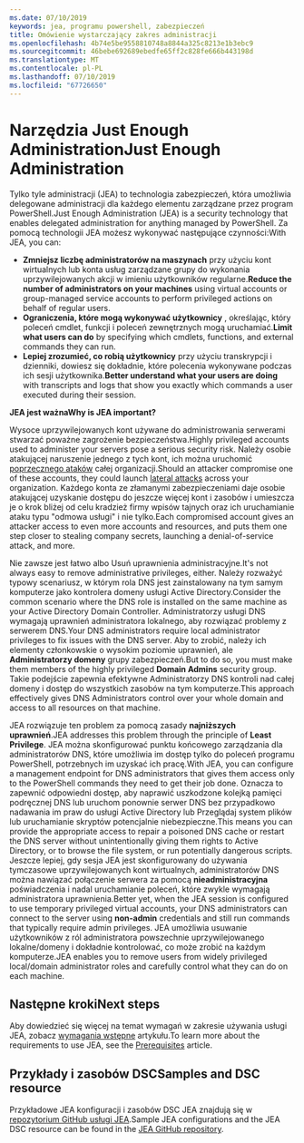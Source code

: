 ```yaml
---
ms.date: 07/10/2019
keywords: jea, programu powershell, zabezpieczeń
title: Omówienie wystarczający zakres administracji
ms.openlocfilehash: 4b74e5be9558810748a8844a325c8213e1b3ebc9
ms.sourcegitcommit: 46bebe692689ebedfe65ff2c828fe666b443198d
ms.translationtype: MT
ms.contentlocale: pl-PL
ms.lasthandoff: 07/10/2019
ms.locfileid: "67726650"
---
```

# <a name="just-enough-administration"></a><span data-ttu-id="10341-103">Narzędzia Just Enough Administration</span><span class="sxs-lookup"><span data-stu-id="10341-103">Just Enough Administration</span></span>

<span data-ttu-id="10341-104">Tylko tyle administracji (JEA) to technologia zabezpieczeń, która umożliwia delegowane administracji dla każdego elementu zarządzane przez program PowerShell.</span><span class="sxs-lookup"><span data-stu-id="10341-104">Just Enough Administration (JEA) is a security technology that enables delegated administration for anything managed by PowerShell.</span></span> <span data-ttu-id="10341-105">Za pomocą technologii JEA możesz wykonywać następujące czynności:</span><span class="sxs-lookup"><span data-stu-id="10341-105">With JEA, you can:</span></span>

- <span data-ttu-id="10341-106">**Zmniejsz liczbę administratorów na maszynach** przy użyciu kont wirtualnych lub konta usług zarządzane grupy do wykonania uprzywilejowanych akcji w imieniu użytkowników regularne.</span><span class="sxs-lookup"><span data-stu-id="10341-106">**Reduce the number of administrators on your machines** using virtual accounts or group-managed service accounts to perform privileged actions on behalf of regular users.</span></span>
- <span data-ttu-id="10341-107">**Ograniczenia, które mogą wykonywać użytkownicy** , określając, który poleceń cmdlet, funkcji i poleceń zewnętrznych mogą uruchamiać.</span><span class="sxs-lookup"><span data-stu-id="10341-107">**Limit what users can do** by specifying which cmdlets, functions, and external commands they can run.</span></span>
- <span data-ttu-id="10341-108">**Lepiej zrozumieć, co robią użytkownicy** przy użyciu transkrypcji i dzienniki, dowiesz się dokładnie, które polecenia wykonywane podczas ich sesji użytkownika.</span><span class="sxs-lookup"><span data-stu-id="10341-108">**Better understand what your users are doing** with transcripts and logs that show you exactly which commands a user executed during their session.</span></span>

<span data-ttu-id="10341-109">**JEA jest ważna**</span><span class="sxs-lookup"><span data-stu-id="10341-109">**Why is JEA important?**</span></span>

<span data-ttu-id="10341-110">Wysoce uprzywilejowanych kont używane do administrowania serwerami stwarzać poważne zagrożenie bezpieczeństwa.</span><span class="sxs-lookup"><span data-stu-id="10341-110">Highly privileged accounts used to administer your servers pose a serious security risk.</span></span> <span data-ttu-id="10341-111">Należy osobie atakującej naruszenie jednego z tych kont, ich można uruchomić [poprzecznego ataków](https://aka.ms/pth) całej organizacji.</span><span class="sxs-lookup"><span data-stu-id="10341-111">Should an attacker compromise one of these accounts, they could launch [lateral attacks](https://aka.ms/pth) across your organization.</span></span> <span data-ttu-id="10341-112">Każdego konta ze złamanymi zabezpieczeniami daje osobie atakującej uzyskanie dostępu do jeszcze więcej kont i zasobów i umieszcza je o krok bliżej od celu kradzież firmy wpisów tajnych oraz ich uruchamianie ataku typu "odmowa usługi" i nie tylko.</span><span class="sxs-lookup"><span data-stu-id="10341-112">Each compromised account gives an attacker access to even more accounts and resources, and puts them one step closer to stealing company secrets, launching a denial-of-service attack, and more.</span></span>

<span data-ttu-id="10341-113">Nie zawsze jest łatwo albo Usuń uprawnienia administracyjne.</span><span class="sxs-lookup"><span data-stu-id="10341-113">It's not always easy to remove administrative privileges, either.</span></span> <span data-ttu-id="10341-114">Należy rozważyć typowy scenariusz, w którym rola DNS jest zainstalowany na tym samym komputerze jako kontrolera domeny usługi Active Directory.</span><span class="sxs-lookup"><span data-stu-id="10341-114">Consider the common scenario where the DNS role is installed on the same machine as your Active Directory Domain Controller.</span></span> <span data-ttu-id="10341-115">Administratorzy usługi DNS wymagają uprawnień administratora lokalnego, aby rozwiązać problemy z serwerem DNS.</span><span class="sxs-lookup"><span data-stu-id="10341-115">Your DNS administrators require local administrator privileges to fix issues with the DNS server.</span></span> <span data-ttu-id="10341-116">Aby to zrobić, należy ich elementy członkowskie o wysokim poziomie uprawnień, ale **Administratorzy domeny** grupy zabezpieczeń.</span><span class="sxs-lookup"><span data-stu-id="10341-116">But to do so, you must make them members of the highly privileged **Domain Admins** security group.</span></span> <span data-ttu-id="10341-117">Takie podejście zapewnia efektywne Administratorzy DNS kontroli nad całej domeny i dostęp do wszystkich zasobów na tym komputerze.</span><span class="sxs-lookup"><span data-stu-id="10341-117">This approach effectively gives DNS Administrators control over your whole domain and access to all resources on that machine.</span></span>

<span data-ttu-id="10341-118">JEA rozwiązuje ten problem za pomocą zasady **najniższych uprawnień**.</span><span class="sxs-lookup"><span data-stu-id="10341-118">JEA addresses this problem through the principle of **Least Privilege**.</span></span> <span data-ttu-id="10341-119">JEA można skonfigurować punktu końcowego zarządzania dla administratorów DNS, które umożliwia im dostęp tylko do poleceń programu PowerShell, potrzebnych im uzyskać ich pracę.</span><span class="sxs-lookup"><span data-stu-id="10341-119">With JEA, you can configure a management endpoint for DNS administrators that gives them access only to the PowerShell commands they need to get their job done.</span></span> <span data-ttu-id="10341-120">Oznacza to zapewnić odpowiedni dostęp, aby naprawić uszkodzone kolejką pamięci podręcznej DNS lub uruchom ponownie serwer DNS bez przypadkowo nadawania im praw do usługi Active Directory lub Przeglądaj system plików lub uruchamianie skryptów potencjalnie niebezpieczne.</span><span class="sxs-lookup"><span data-stu-id="10341-120">This means you can provide the appropriate access to repair a poisoned DNS cache or restart the DNS server without unintentionally giving them rights to Active Directory, or to browse the file system, or run potentially dangerous scripts.</span></span> <span data-ttu-id="10341-121">Jeszcze lepiej, gdy sesja JEA jest skonfigurowany do używania tymczasowe uprzywilejowanych kont wirtualnych, administratorów DNS można nawiązać połączenie serwera za pomocą **nieadministracyjna** poświadczenia i nadal uruchamianie poleceń, które zwykle wymagają administratora uprawnienia.</span><span class="sxs-lookup"><span data-stu-id="10341-121">Better yet, when the JEA session is configured to use temporary privileged virtual accounts, your DNS administrators can connect to the server using **non-admin** credentials and still run commands that typically require admin privileges.</span></span> <span data-ttu-id="10341-122">JEA umożliwia usuwanie użytkowników z ról administratora powszechnie uprzywilejowanego lokalne/domeny i dokładnie kontrolować, co może zrobić na każdym komputerze.</span><span class="sxs-lookup"><span data-stu-id="10341-122">JEA enables you to remove users from widely privileged local/domain administrator roles and carefully control what they can do on each machine.</span></span>

## <a name="next-steps"></a><span data-ttu-id="10341-123">Następne kroki</span><span class="sxs-lookup"><span data-stu-id="10341-123">Next steps</span></span>

<span data-ttu-id="10341-124">Aby dowiedzieć się więcej na temat wymagań w zakresie używania usługi JEA, zobacz [wymagania wstępne](prerequisites.md) artykułu.</span><span class="sxs-lookup"><span data-stu-id="10341-124">To learn more about the requirements to use JEA, see the [Prerequisites](prerequisites.md) article.</span></span>

## <a name="samples-and-dsc-resource"></a><span data-ttu-id="10341-125">Przykłady i zasobów DSC</span><span class="sxs-lookup"><span data-stu-id="10341-125">Samples and DSC resource</span></span>

<span data-ttu-id="10341-126">Przykładowe JEA konfiguracji i zasobów DSC JEA znajdują się w [repozytorium GitHub usługi JEA](https://github.com/PowerShell/JEA).</span><span class="sxs-lookup"><span data-stu-id="10341-126">Sample JEA configurations and the JEA DSC resource can be found in the [JEA GitHub repository](https://github.com/PowerShell/JEA).</span></span>
